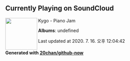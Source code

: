 ## Currently Playing on SoundCloud

[<img align="left" width="100" src="https://i1.sndcdn.com/avatars-000171534452-maskpp-t120x120.jpg">](https://soundcloud.com/kygo/piano-jam)

Kygo - Piano Jam

**Albums**: undefined

Last updated at 2020. 7. 16. 오후 12:04:42

#### Generated with [20chan/github-now](https://github.com/20chan/github-now)


<!--
**20chan/20chan** is a ✨ _special_ ✨ repository because its `README.md` (this file) appears on your GitHub profile.

Here are some ideas to get you started:

- 🔭 I’m currently working on ...
- 🌱 I’m currently learning ...
- 👯 I’m looking to collaborate on ...
- 🤔 I’m looking for help with ...
- 💬 Ask me about ...
- 📫 How to reach me: ...
- 😄 Pronouns: ...
- ⚡ Fun fact: ...
-->
